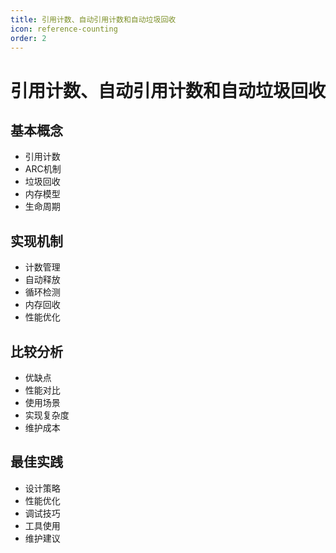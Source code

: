 ```yaml
---
title: 引用计数、自动引用计数和自动垃圾回收
icon: reference-counting
order: 2
---
```


# 引用计数、自动引用计数和自动垃圾回收

## 基本概念
- 引用计数
- ARC机制
- 垃圾回收
- 内存模型
- 生命周期

## 实现机制
- 计数管理
- 自动释放
- 循环检测
- 内存回收
- 性能优化

## 比较分析
- 优缺点
- 性能对比
- 使用场景
- 实现复杂度
- 维护成本

## 最佳实践
- 设计策略
- 性能优化
- 调试技巧
- 工具使用
- 维护建议
